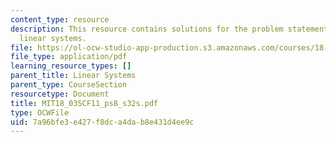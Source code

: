 ```yaml
---
content_type: resource
description: This resource contains solutions for the problem statements related to
  linear systems.
file: https://ol-ocw-studio-app-production.s3.amazonaws.com/courses/18-03sc-differential-equations-fall-2011/7a96bfe3e427f8dca4dab8e431d4ee9c_MIT18_03SCF11_ps8_s32s.pdf
file_type: application/pdf
learning_resource_types: []
parent_title: Linear Systems
parent_type: CourseSection
resourcetype: Document
title: MIT18_03SCF11_ps8_s32s.pdf
type: OCWFile
uid: 7a96bfe3-e427-f8dc-a4da-b8e431d4ee9c
---
```

